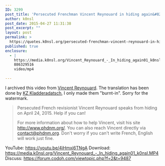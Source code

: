 ```yaml
---
ID: 3299
post_title: 'Persecuted Frenchman Vincent Reynouard in hiding again&#8230;'
author: k0nsl
post_date: 2015-04-27 11:31:38
post_excerpt: ""
layout: post
permalink: >
  https://quotes.k0nsl.org/persecuted-frenchman-vincent-reynouard-in-hiding-again.html
published: true
enclosure:
  - |
    https://media.k0nsl.org/Vincent_Reynouard_-_In_hiding_again01_k0nsl.MP4
    886329516
    video/mp4
    
---
```

I archived this video from <a href="https://www.youtube.com/channel/UCtjSBBjPhyKMp2FzNnXJ_Nw" target="_blank">Vincent Reynouard</a>. The translation has been done by <a href="https://www.youtube.com/channel/UClDC4nCzoxgHglfoUlvTs-g" target="_blank">KZ Kladderadatsch</a>, I only made them "burnt-in". Sorry for the watermark.
<blockquote>Persecuted French revisionist Vincent Reynouard speaks from hiding on April 24, 2015. Help if you can!

For more information about how to help Vincent, visit his site <a href="http://www.phdnm.org/">http://www.phdnm.org/</a>. You can also reach Vincent directly via <a href="mailto:contact@phdnm.org">contact@phdnm.org</a>. Don't worry if you can't write French, English will work just fine.</blockquote>

YouTube: <a href="https://youtu.be/4iHmxi6TNgA" target="_blank">https://youtu.be/4iHmxi6TNgA</a>
Download: <a href="https://media.k0nsl.org/Vincent_Reynouard_-_In_hiding_again01_k0nsl.MP4">https://media.k0nsl.org/Vincent_Reynouard_-_In_hiding_again01_k0nsl.MP4</a>
Discuss: <a href="https://forum.codoh.com/viewtopic.php?f=2&t=9487" target="_blank">https://forum.codoh.com/viewtopic.php?f=2&t=9487</a>